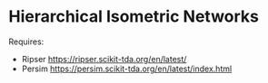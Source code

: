# Hierarchical Isometric Networks

Requires:
- Ripser https://ripser.scikit-tda.org/en/latest/
- Persim https://persim.scikit-tda.org/en/latest/index.html

